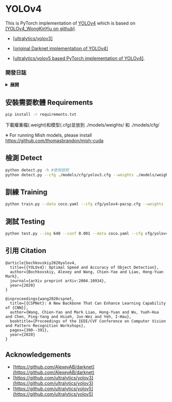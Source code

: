 # YOLOv4

This is PyTorch implementation of [YOLOv4](https://github.com/AlexeyAB/darknet) which is based on [[YOLOv4_WongKinYiu on github]](https://github.com/WongKinYiu/PyTorch_YOLOv4).

* [[ultralytics/yolov3]](https://github.com/ultralytics/yolov3)

* [[original Darknet implementation of YOLOv4]](https://github.com/AlexeyAB/darknet)

* [[ultralytics/yolov5 based PyTorch implementation of YOLOv4]](https://github.com/WongKinYiu/PyTorch_YOLOv4/tree/u5).

### 開發日誌

<details><summary> <b>展開</b> </summary>

* `2022-06-28` - 分支並上傳
* `2023-08-09` - 上傳最後版本
* `2023-08-10` - 修改README.MD 

</details>

## 安裝需要軟體 Requirements


```bash
pip install -r requirements.txt
```

下載權重檔(.weight)和模型(.cfg)並放到 ./models/weights/ 和 ./models/cfg/

※ For running Mish models, please install https://github.com/thomasbrandon/mish-cuda

## 檢測 Detect

```bash
python detect.py -h #使用說明
python detect.py --cfg ./models/cfg/yolov3.cfg --weights ./models/weights/yolov3_320.weights --source ./data/samples/ 
```

## 訓練 Training

```bash
python train.py --data coco.yaml --cfg cfg/yolov4-pacsp.cfg --weights '' --name yolov4-pacsp
```

## 測試 Testing

```bash
python test.py --img 640 --conf 0.001 --data coco.yaml --cfg cfg/yolov4-pacsp.cfg --weights weights/yolov4-pacsp.pt
```

## 引用 Citation

```
@article{bochkovskiy2020yolov4,
  title={{YOLOv4}: Optimal Speed and Accuracy of Object Detection},
  author={Bochkovskiy, Alexey and Wang, Chien-Yao and Liao, Hong-Yuan Mark},
  journal={arXiv preprint arXiv:2004.10934},
  year={2020}
}
```

```
@inproceedings{wang2020cspnet,
  title={{CSPNet}: A New Backbone That Can Enhance Learning Capability of {CNN}},
  author={Wang, Chien-Yao and Mark Liao, Hong-Yuan and Wu, Yueh-Hua and Chen, Ping-Yang and Hsieh, Jun-Wei and Yeh, I-Hau},
  booktitle={Proceedings of the IEEE/CVF Conference on Computer Vision and Pattern Recognition Workshops},
  pages={390--391},
  year={2020}
}
```

## Acknowledgements

* [https://github.com/AlexeyAB/darknet](https://github.com/AlexeyAB/darknet)
* [https://github.com/ultralytics/yolov3](https://github.com/ultralytics/yolov3)
* [https://github.com/ultralytics/yolov5](https://github.com/ultralytics/yolov5)
